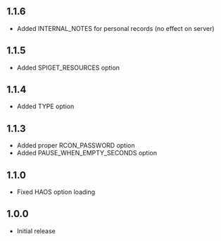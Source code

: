 ## 1.1.6

- Added INTERNAL_NOTES for personal records (no effect on server)

## 1.1.5

- Added SPIGET_RESOURCES option

## 1.1.4

- Added TYPE option

## 1.1.3

- Added proper RCON_PASSWORD option
- Added PAUSE_WHEN_EMPTY_SECONDS option

## 1.1.0

- Fixed HAOS option loading

## 1.0.0

- Initial release
